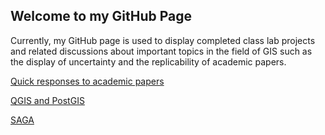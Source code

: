 ## Welcome to my GitHub Page

Currently, my GitHub page is used to display completed class lab projects and related discussions about important topics in the field of GIS such as the display of uncertainty and the replicability of academic papers. 

[Quick responses to academic papers](responses.md)

[QGIS and PostGIS](qgis/qgis.md)

[SAGA](saga/saga_index.md)


